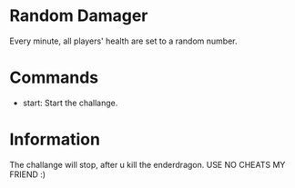 # Random Damager
Every minute, all players' health are set to a random number.

# Commands
- start: Start the challange.

# Information
The challange will stop, after u kill the enderdragon. USE NO CHEATS MY FRIEND :)

